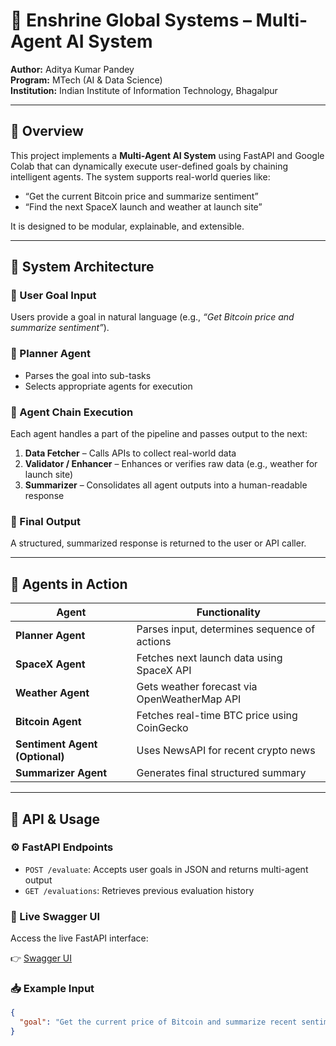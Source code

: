 # 🧠 Enshrine Global Systems – Multi-Agent AI System

**Author:** Aditya Kumar Pandey  
**Program:** MTech (AI & Data Science)  
**Institution:** Indian Institute of Information Technology, Bhagalpur  

---

## 📌 Overview

This project implements a **Multi-Agent AI System** using FastAPI and Google Colab that can dynamically execute user-defined goals by chaining intelligent agents. The system supports real-world queries like:

- “Get the current Bitcoin price and summarize sentiment”
- “Find the next SpaceX launch and weather at launch site”

It is designed to be modular, explainable, and extensible.

---

## 🧭 System Architecture

### 🔹 User Goal Input
Users provide a goal in natural language (e.g., *“Get Bitcoin price and summarize sentiment”*).

### 🔹 Planner Agent
- Parses the goal into sub-tasks
- Selects appropriate agents for execution

### 🔹 Agent Chain Execution
Each agent handles a part of the pipeline and passes output to the next:

1. **Data Fetcher** – Calls APIs to collect real-world data  
2. **Validator / Enhancer** – Enhances or verifies raw data (e.g., weather for launch site)  
3. **Summarizer** – Consolidates all agent outputs into a human-readable response

### 🔹 Final Output
A structured, summarized response is returned to the user or API caller.

---

## 🧠 Agents in Action

| Agent           | Functionality |
|----------------|----------------|
| **Planner Agent** | Parses input, determines sequence of actions |
| **SpaceX Agent** | Fetches next launch data using SpaceX API |
| **Weather Agent** | Gets weather forecast via OpenWeatherMap API |
| **Bitcoin Agent** | Fetches real-time BTC price using CoinGecko |
| **Sentiment Agent (Optional)** | Uses NewsAPI for recent crypto news |
| **Summarizer Agent** | Generates final structured summary |

---

## 🚀 API & Usage

### ⚙️ FastAPI Endpoints
- `POST /evaluate`: Accepts user goals in JSON and returns multi-agent output
- `GET /evaluations`: Retrieves previous evaluation history

### 🔗 Live Swagger UI
Access the live FastAPI interface:

👉 [Swagger UI](https://b660-35-233-131-53.ngrok-free.app/docs)

### 📥 Example Input
```json
{
  "goal": "Get the current price of Bitcoin and summarize recent sentiment"
}
